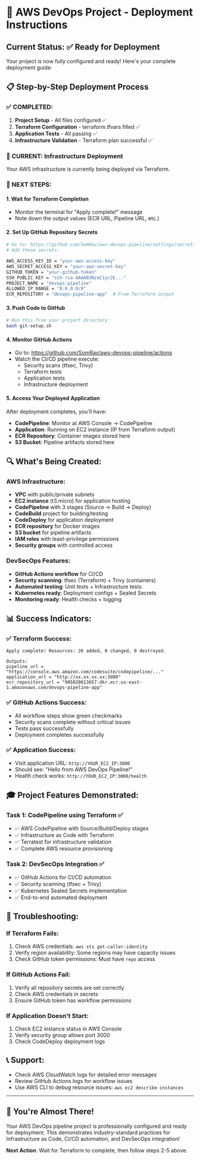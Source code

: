 # 🎯 AWS DevOps Project - Deployment Instructions

## Current Status: ✅ Ready for Deployment

Your project is now fully configured and ready! Here's your complete deployment guide:

## 📋 Step-by-Step Deployment Process

### ✅ COMPLETED:
1. **Project Setup** - All files configured ✅
2. **Terraform Configuration** - terraform.tfvars filled ✅  
3. **Application Tests** - All passing ✅
4. **Infrastructure Validation** - Terraform plan successful ✅

### 🚀 CURRENT: Infrastructure Deployment
Your AWS infrastructure is currently being deployed via Terraform.

### 📝 NEXT STEPS:

#### 1. Wait for Terraform Completion
- Monitor the terminal for "Apply complete!" message
- Note down the output values (ECR URL, Pipeline URL, etc.)

#### 2. Set Up GitHub Repository Secrets
```bash
# Go to: https://github.com/SomRav/aws-devops-pipeline/settings/secrets/actions
# Add these secrets:

AWS_ACCESS_KEY_ID = "your-aws-access-key"
AWS_SECRET_ACCESS_KEY = "your-aws-secret-key"  
GITHUB_TOKEN = "your-github-token"
SSH_PUBLIC_KEY = "ssh-rsa AAAAB3NzaC1yc2E..."
PROJECT_NAME = "devops-pipeline"
ALLOWED_IP_RANGE = "0.0.0.0/0"
ECR_REPOSITORY = "devops-pipeline-app"  # From Terraform output
```

#### 3. Push Code to GitHub
```bash
# Run this from your project directory:
bash git-setup.sh
```

#### 4. Monitor GitHub Actions
- Go to: https://github.com/SomRav/aws-devops-pipeline/actions
- Watch the CI/CD pipeline execute:
  - Security scans (tfsec, Trivy)
  - Terraform tests  
  - Application tests
  - Infrastructure deployment

#### 5. Access Your Deployed Application
After deployment completes, you'll have:
- **CodePipeline**: Monitor at AWS Console → CodePipeline
- **Application**: Running on EC2 instance (IP from Terraform output)
- **ECR Repository**: Container images stored here
- **S3 Bucket**: Pipeline artifacts stored here

## 🔍 What's Being Created:

### AWS Infrastructure:
- **VPC** with public/private subnets
- **EC2 instance** (t3.micro) for application hosting  
- **CodePipeline** with 3 stages (Source → Build → Deploy)
- **CodeBuild** project for building/testing
- **CodeDeploy** for application deployment
- **ECR repository** for Docker images
- **S3 bucket** for pipeline artifacts
- **IAM roles** with least-privilege permissions
- **Security groups** with controlled access

### DevSecOps Features:
- **GitHub Actions workflow** for CI/CD
- **Security scanning**: tfsec (Terraform) + Trivy (containers)
- **Automated testing**: Unit tests + Infrastructure tests
- **Kubernetes ready**: Deployment configs + Sealed Secrets
- **Monitoring ready**: Health checks + logging

## 📊 Success Indicators:

### ✅ Terraform Success:
```
Apply complete! Resources: 26 added, 0 changed, 0 destroyed.

Outputs:
pipeline_url = "https://console.aws.amazon.com/codesuite/codepipeline/..."
application_url = "http://xx.xx.xx.xx:3000"
ecr_repository_url = "905020613657.dkr.ecr.us-east-1.amazonaws.com/devops-pipeline-app"
```

### ✅ GitHub Actions Success:
- All workflow steps show green checkmarks
- Security scans complete without critical issues  
- Tests pass successfully
- Deployment completes successfully

### ✅ Application Success:
- Visit application URL: `http://YOUR_EC2_IP:3000`
- Should see: "Hello from AWS DevOps Pipeline!"
- Health check works: `http://YOUR_EC2_IP:3000/health`

## 🎓 Project Features Demonstrated:

### Task 1: CodePipeline using Terraform ✅
- ✅ AWS CodePipeline with Source/Build/Deploy stages
- ✅ Infrastructure as Code with Terraform
- ✅ Terratest for infrastructure validation
- ✅ Complete AWS resource provisioning

### Task 2: DevSecOps Integration ✅  
- ✅ GitHub Actions for CI/CD automation
- ✅ Security scanning (tfsec + Trivy)
- ✅ Kubernetes Sealed Secrets implementation
- ✅ End-to-end automated deployment

## 🔧 Troubleshooting:

### If Terraform Fails:
1. Check AWS credentials: `aws sts get-caller-identity`
2. Verify region availability: Some regions may have capacity issues
3. Check GitHub token permissions: Must have `repo` access

### If GitHub Actions Fail:
1. Verify all repository secrets are set correctly
2. Check AWS credentials in secrets
3. Ensure GitHub token has workflow permissions

### If Application Doesn't Start:
1. Check EC2 instance status in AWS Console
2. Verify security group allows port 3000
3. Check CodeDeploy deployment logs

## 📞 Support:
- Check AWS CloudWatch logs for detailed error messages
- Review GitHub Actions logs for workflow issues  
- Use AWS CLI to debug resource issues: `aws ec2 describe-instances`

---

## 🎉 You're Almost There!

Your AWS DevOps pipeline project is professionally configured and ready for deployment. This demonstrates industry-standard practices for Infrastructure as Code, CI/CD automation, and DevSecOps integration!

**Next Action**: Wait for Terraform to complete, then follow steps 2-5 above.

